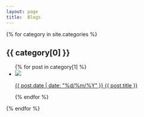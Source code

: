 ```yaml
---
layout: page
title:  Blogs
---
```


<section id='blog-showcase' markdown='1'>
{% for category in site.categories %}

# {{ category[0] }}

<ul class='post-list'>
  <!--<li class='post-vignette'><img src="/img/eurovelo-3-track.png"><p><strong>Latest posts</strong></p></li>-->
  {% for post in category[1] %}
  <li  class='post-vignette'>
    <a href="{{ post.url }}">
      <img src='{{ post.thumbnail }}'/>
      <p>
        <span class='date'>{{ post.date | date: "%d/%m/%Y" }}</span>
        <span class='title'>{{ post.title }}</span>
      </p>
    </a>
  </li>
  {% endfor %}
</ul>

{% endfor %}
</section>